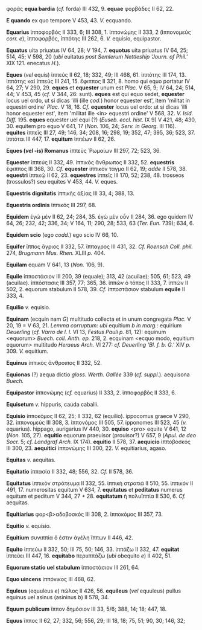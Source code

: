 φοράς **equa bardia** (*cf.* forda) III 432, 9. **equae** φορβάδες II
62, 22.

**E quando** ex quo tempore V 453, 43. *V.* ecquando.

**Equarius** ἱπποφορβός II 333, 6; III 308, 1. ἱππονώμης II 333, 2
(ἱππονομεύς *corr. e*), ἱπποφορβός, ἱππότης III 262, 6. *V.* equisio,
equipastor.

**Equatus** uita priuatus IV 64, 28; V 194, 7. **equotus** uita priuatus
IV 64, 25; 514, 45; V 598, 20 (*ubi* euitatus *post Semlerum Nettleship
'Journ. of Phil.'* XIX 121. enecatus *H.*).

**Eques** (*vel* equis) ἱππεύς II 62, 18; 332, 49; III 468, 61. ἱππότης
III 174, 13. ἱππότης καὶ ἱππεύς III 241, 15. ἔφιππος II 321, 8. homo qui
equo portatur IV 64, 27; V 290, 29. **eques** et **equester** unum est
*Plac.* V 65, 9; IV 64, 24; 514, 44; V 453, 45 (*cf.* V 344, 26: sunt).
**eques** est qui equo sedet, **equester** locus uel ordo, ut si dicas
'illi (ille *cod.*) honor equester est', item 'militat in equestri
ordine' *Plac.* V 18, 16. *Cf.* **equester** locus uel ordo: ut si dicas
'illi honor equester est', item 'militat ille \<in\> equestri ordine' V
568, 32. *V. Isid. Diff.* 195. **eques** equester uel equi (?)
(*Euseb. eccl. hist.* IX 9) V 421, 48; 430, 30. equitem pro equo V 641,
17 (*Non.* 106, 24; *Serv. in Georg.* III 116). **equites** ἱππεῖς III
27, 49; 146, 34; 208, 16; 298, 19; 352, 47; 395, 36; 523, 37. ἱππόται
III 447, 17. **equitum** ἱππέων II 62, 26.

**Eques (*vel* -is) Romanus** ἱππεὺς Ῥωμαίων III 297, 72; 523, 36.

**Equester** ἱππεύς II 332, 49. ἱππικὸς ἄνθρωπος II 332, 52.
**equestris** ἔφιππος III 368, 30. *Cf.* **equester** ἱππικὸν τάγμα II
62, 19; *adde* II 578, 38. **equestri** ἱππικῷ II 62, 23. **equestres**
ἱππεῖς III 170, 52; 238, 48. trosseos (trossulos?) seu equites V 453,
44. *V.* eques.

**Equestris dignitatis** ἱππικῆς ἀξίας III 33, 4; 388, 13.

**Equestris ordinis** ἱππικός III 297, 68.

**Equidem** ἐγὼ μέν II 62, 24; 284, 35. ἐγὼ μὲν οὖν II 284, 36. ego
quidem IV 64, 26; 232, 42; 336, 34; V 164, 11; 290, 28; 533, 63 (*Ter.
Eun.* 739); 634, 6.

**Equidem scio** (ego *codd.*) ego scio IV 66, 10.

**Equifer** ἵππος ἄγριος II 332, 57. ἵππαγρος III 431, 32. *Cf. Roensch
Coll. phil.* 274, *Brugmann Mus. Rhen.* XLIII *p.* 404.

**Equilam** equam V 641, 13 (*Non.* 106, 9).

**Equile** ἱπποστάσιον III 200, 39 (equale); 313, 42 (acuilae); 505, 61;
523, 49 (acuilae). ἱππόστασις III 357, 77; 365, 36. ἱππὼν ὁ τόπος II
333, 7. ἱππών II 502, 2. equorum stabulum II 578, 39. *Cf.* ἱπποστάσιον
stabulum **equile** II 333, 4.

**Equilio** *v.* equisio.

**Equinam** (ecquin nam *G*) multitudo collecta et in unum congregata
*Plac.* V 20, 19 = V 63, 21. *Lemma corrup­tum: ubi* equitium *b in
marg.:* equirium *Deuerling* (*cf. Varro de l. l.* VI 13, *Festus Pauli
p.* 81, 12): equinum \<equorum\> *Buech. coll. Anth. ep.* 218, 2.
ecquinam \<ecquo modo, equitium equorum\> multitudo *Heraeus Arch.* VI
277: *cf. Deuerling 'Bl. f. b. G.'* XIV *p.* 309. *V.* equitium.

**Equinus** ἱππικὸς ἄνθροιπος II 332, 52.

**Equionas** (?) aequa dictio *gloss. Werth. Gallée* 339 (*cf.*
*suppl.*). aequisona *Buech.*

**Equipastor** ἱππονώμης (*cf.* equarius) II 333, 2. ἱπποφορβός II 333,
6.

**Equisetum** *v.* hippuris, cauda caballi.

**Equisio** ἱπποκόμος II 62, 25; II 332, 62 (equilio). ippocomus graece
V 290, 32. ἱππονομεύς III 308, 3. ἱππονόμος III 505, 57. ipponomes III
523, 45 (*v.* equarius). hippago, aurigarius IV 440, 30. **equiso**
\<pro\> equite V 641, 12 (*Non.* 105, 27). **equitio** equorum praeuisor
(prouisor?) V 657, 9 (*Apul. de deo Socr.* 5; *cf. Landgraf Arch.* IX
174). **equitio** II 578, 37. **aequicio** ἱπποβοσκός III 300, 23.
**aequitici** ἱππονώμης III 300, 22. *V.* equitiarius, agaso.

**Equitas** *v.* aequitas.

**Equitatio** ἱππασία II 332, 48; 556, 32. *Cf.* II 578, 36.

**Equitatus** ἱππικὸν στράτευμα II 332, 55. ἱππικὴ στρατιά II 510, 55.
ἱππικόν II 491, 17. numerositas equitum V 634, 7. **equitatus** et
**peditatus** numerus equitum et peditum V 344, 27 + 28. **equitatum** ἡ
πολυϊππία II 530, 6. *Cf.* aequitas.

**Equitiarius** φορ\<β\>αδοβοσκός III 308, 2. ἱπποκόμος III 357, 73.

**Equitio** *v.* equisio.

**Equitium** συνιππία ὅ ἐστιν ἀγέλη ἵππων II 446, 42.

**Equito** ἱππεύω II 332, 50; III 75, 50; 146, 33. ἱππάζω II 332, 47.
**equitat** ἱππεύει III 447, 16. **equitabo** περιιππάζω (*ubi* obequito
*e*) II 402, 51.

**Equorum statio uel stabulum** ἱππο­στάσιον III 261, 64.

**Equo uincens** ἱππόνικος III 468, 62.

**Equleus** (equuleus *e*) πῶλος II 426, 56. **equileus** (*vel*
equuleus) pullus equinus uel asinus (asininus *b*) II 578, 34.

**Equum publicum** ἵππον δημόσιον III 33, 5/6; 388, 14; 18; 447, 18.

**Equus** ἵππος II 62, 27; 332, 56; 556, 29; III 18, 18; 75, 51; 90, 30;
146, 32;
